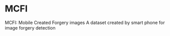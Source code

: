 # MCFI
MCFI: Mobile Created Forgery images
A dataset created by smart phone for image forgery  detection
